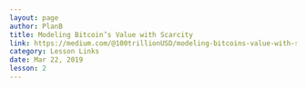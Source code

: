 ```yaml
---
layout: page
author: PlanB
title: Modeling Bitcoin’s Value with Scarcity
link: https://medium.com/@100trillionUSD/modeling-bitcoins-value-with-scarcity-91fa0fc03e25
category: Lesson Links
date: Mar 22, 2019
lesson: 2
---
```

